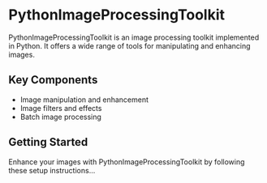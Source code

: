 # PythonImageProcessingToolkit

PythonImageProcessingToolkit is an image processing toolkit implemented in Python. It offers a wide range of tools for manipulating and enhancing images.

## Key Components
- Image manipulation and enhancement
- Image filters and effects
- Batch image processing

## Getting Started
Enhance your images with PythonImageProcessingToolkit by following these setup instructions...
